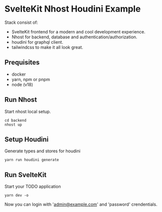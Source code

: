 # SvelteKit Nhost Houdini Example
Stack consist of:
* SvelteKit frontend for a modern and cool development experience. 
* Nhost for backend, database and authentication/authorization.
* houdini for graphql client.
* tailwindcss to make it all look great.

## Prequisites

- docker
- yarn, npm or pnpm
- node (v18)

## Run Nhost

Start nhost local setup.

```
cd backend
nhost up
```

## Setup Houdini

Generate types and stores for houdini

```
yarn run houdini generate
```

## Run SvelteKit

Start your TODO application

```
yarn dev -o
```

Now you can login with 'admin@example.com' and 'password' crendentials.
